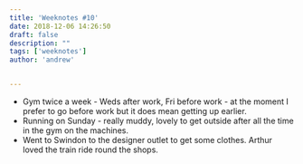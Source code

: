 ```yaml
---
title: 'Weeknotes #10'
date: 2018-12-06 14:26:50
draft: false
description: ""
tags: ['weeknotes']
author: 'andrew'


---
```

*   Gym twice a week - Weds after work, Fri before work - at the moment I prefer to go before work but it does mean getting up earlier.
*   Running on Sunday - really muddy, lovely to get outside after all the time in the gym on the machines.
*   Went to Swindon to the designer outlet to get some clothes. Arthur loved the train ride round the shops.
